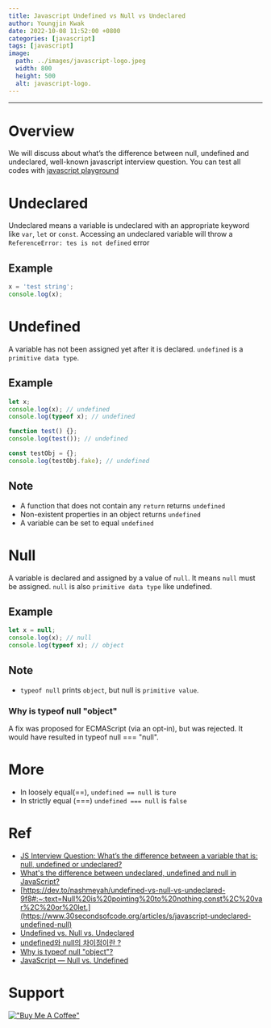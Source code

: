 ```yaml
---
title: Javascript Undefined vs Null vs Undeclared
author: Youngjin Kwak
date: 2022-10-08 11:52:00 +0800
categories: [javascript]
tags: [javascript]
image:
  path: ../images/javascript-logo.jpeg
  width: 800
  height: 500
  alt: javascript-logo.
---
```

---
# Overview
We will discuss about what’s the difference between null, undefined and undeclared, well-known javascript interview question.
You can test all codes with [javascript playground](https://codesandbox.io/s/ll8bj?file=/src/index.js)


# Undeclared
Undeclared means a variable is undeclared with an appropriate keyword like ```var```, ```let``` or ```const```.
Accessing an undeclared variable will throw a ```ReferenceError: tes is not defined``` error
## Example
```javascript
x = 'test string';
console.log(x);
```

# Undefined
A variable has not been assigned yet after it is declared. ```undefined``` is a ```primitive data type```.

## Example
```javascript
let x;
console.log(x); // undefined
console.log(typeof x); // undefined

function test() {};
console.log(test()); // undefined

const testObj = {};
console.log(testObj.fake); // undefined
```
## Note
- A function that does not contain any ```return``` returns ```undefined```
- Non-existent properties in an object returns ```undefined```
- A variable can be set to equal ```undefined```

# Null
A variable is declared and assigned by a value of ```null```.
It means ```null``` must be assigned.
```null``` is also ```primitive data type``` like undefined.
## Example
```javascript
let x = null;
console.log(x); // null
console.log(typeof x); // object
```
## Note
- ```typeof null``` prints ```object```, but null is ```primitive value```.

### Why is typeof null "object"
A fix was proposed for ECMAScript (via an opt-in), but was rejected. It would have resulted in typeof null === "null".

# More
- In loosely equal(==), ```undefined == null``` is ```ture```
- In strictly equal (===) ```undefined === null``` is ```false```

# Ref
- [JS Interview Question: What’s the difference between a variable that is: null, undefined or undeclared?](https://dev.to/nashmeyah/undefined-vs-null-vs-undeclared-9f8#:~:text=Null%20is%20pointing%20to%20nothing,const%2C%20var%2C%20or%20let.)
- [What's the difference between undeclared, undefined and null in JavaScript?](https://rlynjb.medium.com/js-interview-question-what-s-the-difference-between-a-variable-that-is-null-undefined-or-bf7233cef1c2)
- [https://dev.to/nashmeyah/undefined-vs-null-vs-undeclared-9f8#:~:text=Null%20is%20pointing%20to%20nothing,const%2C%20var%2C%20or%20let.](https://www.30secondsofcode.org/articles/s/javascript-undeclared-undefined-null)
- [Undefined vs. Null vs. Undeclared](https://dev.to/nashmeyah/undefined-vs-null-vs-undeclared-9f8#:~:text=Null%20is%20pointing%20to%20nothing,const%2C%20var%2C%20or%20let.)
- [undefined와 null의 차이점이란 ?](https://99geo.tistory.com/69#:~:text=undefined%EC%9D%80%20%EB%B3%80%EC%88%98%EB%A5%BC%20%EC%84%A0%EC%96%B8,%EC%9E%90%EB%A3%8C%ED%98%95%EC%9D%B4%20%EC%97%86%EB%8A%94%20%EC%83%81%ED%83%9C%EC%9D%B4%EB%8B%A4.)
- [Why is typeof null "object"?](https://stackoverflow.com/questions/18808226/why-is-typeof-null-object)
- [JavaScript — Null vs. Undefined](https://codeburst.io/javascript-null-vs-undefined-20f955215a2)

# Support
[!["Buy Me A Coffee"](https://www.buymeacoffee.com/assets/img/custom_images/orange_img.png)](https://www.buymeacoffee.com/youngjinkwak)
